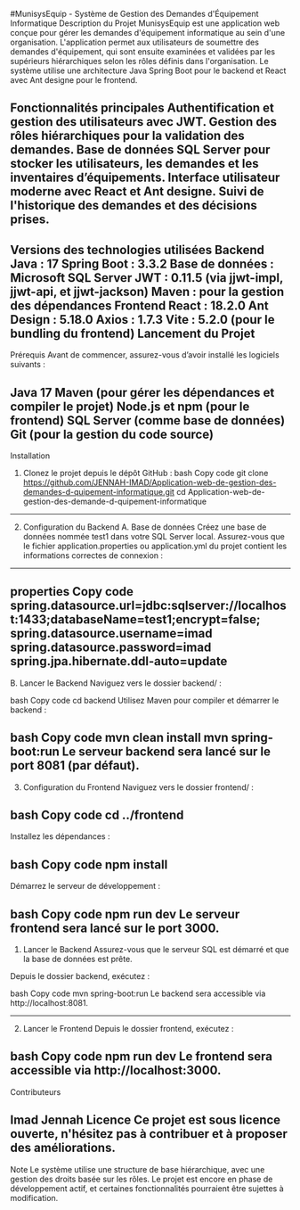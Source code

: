 #MunisysEquip - Système de Gestion des Demandes d'Équipement Informatique
Description du Projet
MunisysEquip est une application web conçue pour gérer les demandes d'équipement informatique au sein d'une organisation. L'application permet aux utilisateurs de soumettre des demandes d'équipement, qui sont ensuite examinées et validées par les supérieurs hiérarchiques selon les rôles définis dans l'organisation. Le système utilise une architecture Java Spring Boot pour le backend et React avec Ant designe pour le frontend.

Fonctionnalités principales
Authentification et gestion des utilisateurs avec JWT.
Gestion des rôles hiérarchiques pour la validation des demandes.
Base de données SQL Server pour stocker les utilisateurs, les demandes et les inventaires d’équipements.
Interface utilisateur moderne avec React et Ant designe.
Suivi de l'historique des demandes et des décisions prises.
---------------------------------------------------------------------------------------------------------------------------------------------------------------------------------------------------------------------------------------------------------------------------
Versions des technologies utilisées
Backend
Java : 17
Spring Boot : 3.3.2
Base de données : Microsoft SQL Server
JWT : 0.11.5 (via jjwt-impl, jjwt-api, et jjwt-jackson)
Maven : pour la gestion des dépendances
Frontend
React : 18.2.0
Ant Design : 5.18.0
Axios : 1.7.3
Vite : 5.2.0 (pour le bundling du frontend)
Lancement du Projet
---------------------------------------------------------------------------------------------------------------------------------------------------------------------------------------------------------------------------------------------------------------------------
Prérequis
Avant de commencer, assurez-vous d’avoir installé les logiciels suivants :

Java 17
Maven (pour gérer les dépendances et compiler le projet)
Node.js et npm (pour le frontend)
SQL Server (comme base de données)
Git (pour la gestion du code source)
---------------------------------------------------------------------------------------------------------------------------------------------------------------------------------------------------------------------------------------------------------------------------
Installation
1. Clonez le projet depuis le dépôt GitHub :
bash
Copy code
git clone https://github.com/JENNAH-IMAD/Application-web-de-gestion-des-demandes-d-quipement-informatique.git
cd Application-web-de-gestion-des-demande-d-quipement-informatique
---------------------------------------------------------------------------------------------------------------------------------------------------------------------------------------------------------------------------------------------------------------------------
2. Configuration du Backend
A. Base de données
Créez une base de données nommée test1 dans votre SQL Server local. Assurez-vous que le fichier application.properties ou application.yml du projet contient les informations correctes de connexion :
---------------------------------------------------------------------------------------------------------------------------------------------------------------------------------------------------------------------------------------------------------------------------
properties
Copy code
spring.datasource.url=jdbc:sqlserver://localhost:1433;databaseName=test1;encrypt=false;
spring.datasource.username=imad
spring.datasource.password=imad
spring.jpa.hibernate.ddl-auto=update
---------------------------------------------------------------------------------------------------------------------------------------------------------------------------------------------------------------------------------------------------------------------------
B. Lancer le Backend
Naviguez vers le dossier backend/ :

bash
Copy code
cd backend
Utilisez Maven pour compiler et démarrer le backend :

bash
Copy code
mvn clean install
mvn spring-boot:run
Le serveur backend sera lancé sur le port 8081 (par défaut).
---------------------------------------------------------------------------------------------------------------------------------------------------------------------------------------------------------------------------------------------------------------------------
3. Configuration du Frontend
Naviguez vers le dossier frontend/ :

bash
Copy code
cd ../frontend
---------------------------------------------------------------------------------------------------------------------------------------------------------------------------------------------------------------------------------------------------------------------------
Installez les dépendances :

bash
Copy code
npm install
---------------------------------------------------------------------------------------------------------------------------------------------------------------------------------------------------------------------------------------------------------------------------
Démarrez le serveur de développement :

bash
Copy code
npm run dev
Le serveur frontend sera lancé sur le port 3000.
---------------------------------------------------------------------------------------------------------------------------------------------------------------------------------------------------------------------------------------------------------------------------

1. Lancer le Backend
Assurez-vous que le serveur SQL est démarré et que la base de données est prête.

Depuis le dossier backend, exécutez :

bash
Copy code
mvn spring-boot:run
Le backend sera accessible via http://localhost:8081.

---------------------------------------------------------------------------------------------------------------------------------------------------------------------------------------------------------------------------------------------------------------------------
2. Lancer le Frontend
Depuis le dossier frontend, exécutez :

bash
Copy code
npm run dev
Le frontend sera accessible via http://localhost:3000.
---------------------------------------------------------------------------------------------------------------------------------------------------------------------------------------------------------------------------------------------------------------------------
Contributeurs

Imad Jennah
Licence
Ce projet est sous licence ouverte, n'hésitez pas à contribuer et à proposer des améliorations.
---------------------------------------------------------------------------------------------------------------------------------------------------------------------------------------------------------------------------------------------------------------------------
Note
Le système utilise une structure de base hiérarchique, avec une gestion des droits basée sur les rôles.
Le projet est encore en phase de développement actif, et certaines fonctionnalités pourraient être sujettes à modification.
